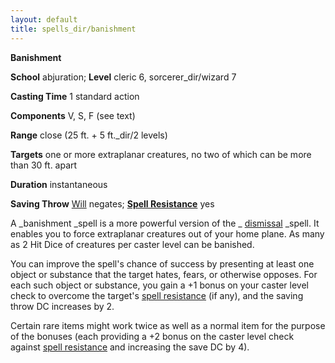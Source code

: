 ```yaml
---
layout: default
title: spells_dir/banishment
---
```

 **Banishment**

**School** abjuration; **Level** cleric 6, sorcerer_dir/wizard 7

**Casting Time** 1 standard action

**Components** V, S, F (see text)

**Range** close (25 ft. + 5 ft._dir/2 levels)

**Targets** one or more extraplanar creatures, no two of which can be more than 30 ft. apart

**Duration** instantaneous

**Saving Throw** [Will](../combat#_will) negates; **[Spell Resistance](../glossary#_spell-resistance)** yes

A _banishment _spell is a more powerful version of the _ [dismissal](dismissal#_dismissal) _spell. It enables you to force extraplanar creatures out of your home plane. As many as 2 Hit Dice of creatures per caster level can be banished.

You can improve the spell's chance of success by presenting at least one object or substance that the target hates, fears, or otherwise opposes. For each such object or substance, you gain a +1 bonus on your caster level check to overcome the target's [spell resistance](../glossary#_spell-resistance) (if any), and the saving throw DC increases by 2.

Certain rare items might work twice as well as a normal item for the purpose of the bonuses (each providing a +2 bonus on the caster level check against [spell resistance](../glossary#_spell-resistance) and increasing the save DC by 4).

